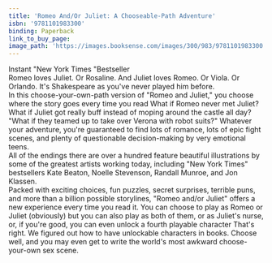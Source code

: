 ```yaml
---
title: 'Romeo And/Or Juliet: A Chooseable-Path Adventure'
isbn: '9781101983300'
binding: Paperback
link_to_buy_page:
image_path: 'https://images.booksense.com/images/300/983/9781101983300.jpg'
---
```



Instant "New York Times "Bestseller&nbsp;
<br>Romeo loves Juliet. Or Rosaline. And Juliet loves Romeo. Or Viola. Or Orlando. It's Shakespeare as you've never played him before.&nbsp;
<br>In this choose-your-own-path version of "Romeo and Juliet," you choose where the story goes every time you read What if Romeo never met Juliet? What if Juliet got really buff instead of moping around the castle all day? "What if they teamed up to take over Verona with robot suits?" Whatever your adventure, you're guaranteed to find lots of romance, lots of epic fight scenes, and plenty of questionable decision-making by very emotional teens.&nbsp;
<br>All of the endings there are over a hundred feature beautiful illustrations by some of the greatest artists working today, including "New York Times" bestsellers Kate Beaton, Noelle Stevenson, Randall Munroe, and Jon Klassen.&nbsp;
<br>Packed with exciting choices, fun puzzles, secret surprises, terrible puns, and more than a billion possible storylines, "Romeo and/or Juliet" offers a new experience every time you read it. You can choose to play as Romeo or Juliet (obviously) but you can also play as both of them, or as Juliet's nurse, or, if you're good, you can even unlock a fourth playable character That's right. We figured out how to have unlockable characters in books. Choose well, and you may even get to write the world's most awkward choose-your-own sex scene.